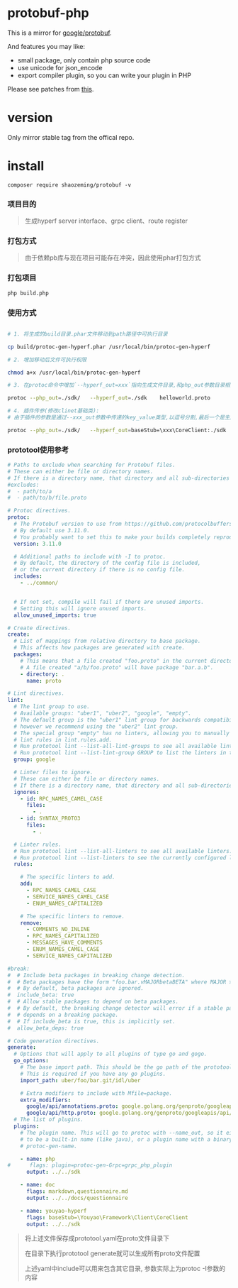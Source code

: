 # protobuf-php

This is a mirror for [google/protobuf](https://github.com/google/protobuf).

And features you may like:
- small package, only contain php source code
- use unicode for json_encode
- export compiler plugin, so you can write your plugin in PHP

Please see patches from [this](https://github.com/shaozeming/protobuf-php/compare/b8824d322bb9ef504506d0bb0ea24095295a1dd6...19b3b02b6c36b12550237986c33ac078b03f73b0).

# version
Only mirror stable tag from the offical repo.

# install

	composer require shaozeming/protobuf -v

### 项目目的
> 生成hyperf server interface、grpc client、route register

### 打包方式
> 由于依赖pb库与现在项目可能存在冲突，因此使用phar打包方式
>

### 打包项目
```bash
php build.php
```

### 使用方式
```bash

# 1. 将生成的build目录.phar文件移动到path路径中可执行目录

cp build/protoc-gen-hyperf.phar /usr/local/bin/protoc-gen-hyperf

# 2. 增加移动后文件可执行权限

chmod a+x /usr/local/bin/protoc-gen-hyperf

# 3. 在protoc命令中增加`--hyperf_out=xxx`指向生成文件目录,和php_out参数目录相同

protoc --php_out=./sdk/   --hyperf_out=./sdk    helloworld.proto

# 4. 插件传参(修改clinet基础类):
# 由于插件的参数是通过--xxx_out参数中传递的key_value类型,以逗号分割,最后一个是生成目录

protoc --php_out=./sdk/   --hyperf_out=baseStub=\xxx\CoreClient:./sdk    helloworld.proto

```

### prototool使用参考
```yaml
# Paths to exclude when searching for Protobuf files.
# These can either be file or directory names.
# If there is a directory name, that directory and all sub-directories will be excluded.
#excludes:
#  - path/to/a
#  - path/to/b/file.proto

# Protoc directives.
protoc:
  # The Protobuf version to use from https://github.com/protocolbuffers/protobuf/releases.
  # By default use 3.11.0.
  # You probably want to set this to make your builds completely reproducible.
  version: 3.11.0

  # Additional paths to include with -I to protoc.
  # By default, the directory of the config file is included,
  # or the current directory if there is no config file.
  includes:
    - ../common/


  # If not set, compile will fail if there are unused imports.
  # Setting this will ignore unused imports.
  allow_unused_imports: true

# Create directives.
create:
  # List of mappings from relative directory to base package.
  # This affects how packages are generated with create.
  packages:
    # This means that a file created "foo.proto" in the current directory will have package "bar".
    # A file created "a/b/foo.proto" will have package "bar.a.b".
    - directory: .
      name: proto

# Lint directives.
lint:
  # The lint group to use.
  # Available groups: "uber1", "uber2", "google", "empty".
  # The default group is the "uber1" lint group for backwards compatibility reasons,
  # however we recommend using the "uber2" lint group.
  # The special group "empty" has no linters, allowing you to manually specify all
  # lint rules in lint.rules.add.
  # Run prototool lint --list-all-lint-groups to see all available lint groups.
  # Run prototool lint --list-lint-group GROUP to list the linters in the given lint group.
  group: google

  # Linter files to ignore.
  # These can either be file or directory names.
  # If there is a directory name, that directory and all sub-directories will be ignored.
  ignores:
    - id: RPC_NAMES_CAMEL_CASE
      files:
        - .
    - id: SYNTAX_PROTO3
      files:
        - .

  # Linter rules.
  # Run prototool lint --list-all-linters to see all available linters.
  # Run prototool lint --list-linters to see the currently configured linters.
  rules:

    # The specific linters to add.
    add:
      - RPC_NAMES_CAMEL_CASE
      - SERVICE_NAMES_CAMEL_CASE
      - ENUM_NAMES_CAPITALIZED

    # The specific linters to remove.
    remove:
      - COMMENTS_NO_INLINE
      - RPC_NAMES_CAPITALIZED
      - MESSAGES_HAVE_COMMENTS
      - ENUM_NAMES_CAMEL_CASE
      - SERVICE_NAMES_CAPITALIZED

#break:
#  # Include beta packages in breaking change detection.
#  # Beta packages have the form "foo.bar.vMAJORbetaBETA" where MAJOR > 0 and BETA > 0.
#  # By default, beta packages are ignored.
#  include_beta: true
#  # Allow stable packages to depend on beta packages.
#  # By default, the breaking change detector will error if a stable package
#  # depends on a breaking package.
#  # If include_beta is true, this is implicitly set.
#  allow_beta_deps: true

# Code generation directives.
generate:
  # Options that will apply to all plugins of type go and gogo.
  go_options:
    # The base import path. This should be the go path of the prototool.yaml file.
    # This is required if you have any go plugins.
    import_path: uber/foo/bar.git/idl/uber

    # Extra modifiers to include with Mfile=package.
    extra_modifiers:
      google/api/annotations.proto: google.golang.org/genproto/googleapis/api/annotations
      google/api/http.proto: google.golang.org/genproto/googleapis/api/annotations
  # The list of plugins.
  plugins:
    # The plugin name. This will go to protoc with --name_out, so it either needs
    # to be a built-in name (like java), or a plugin name with a binary
    # protoc-gen-name.

    - name: php
#      flags: plugin=protoc-gen-Grpc=grpc_php_plugin
      output: ../../sdk

    - name: doc
      flags: markdown,questionnaire.md
      output: ../../docs/questionnaire

    - name: youyao-hyperf
      flags: baseStub=\Youyao\Framework\Client\CoreClient
      output: ../../sdk
```

> 将上述文件保存成prototool.yaml在proto文件目录下
>
> 在目录下执行prototool generate就可以生成所有proto文件配置
>
> 上述yaml中include可以用来包含其它目录, 参数实际上为protoc -I参数的内容
